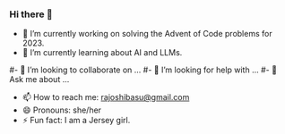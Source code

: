 ### Hi there 👋

- 🔭 I’m currently working on solving the Advent of Code problems for 2023.
- 🌱 I’m currently learning about AI and LLMs.

#- 👯 I’m looking to collaborate on ...
#- 🤔 I’m looking for help with ...
#- 💬 Ask me about ...

- 📫 How to reach me: rajoshibasu@gmail.com
- 😄 Pronouns: she/her
- ⚡ Fun fact: I am a Jersey girl.
